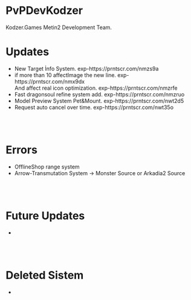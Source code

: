 # PvPDevKodzer

Kodzer.Games Metin2 Development Team.

# Updates
 <ul>
		<li>
	New Target İnfo System. exp-https://prntscr.com/nmzs9a
		</li>
		<li>
	if more than 10 affectImage the new line. exp-https://prntscr.com/nmx9dx<br> 
	And affect real icon optimization. exp-https://prntscr.com/nmzrfe
		</li>
		<li>
	Fast dragonsoul refine system add. exp-https://prntscr.com/nmzruo
		</li>
		<li>
	Model Preview System Pet&Mount. exp-https://prntscr.com/nwt2d5
		</li>
		<li>
	Request auto cancel over time. exp-https://prntscr.com/nwt35o		
		</li>
</ul>

<br></br>

# Errors

<ul>
		<li>
OfflineShop range system 
		</li>
		<li>
	Arrow-Transmutation System -> Monster Source or Arkadia2 Source
		</li>
</ul>


<br></br>
# Future Updates
<ul>
		<li>
		</li>
</ul>

<br></br>
# Deleted Sistem
<ul>
		<li>
		</li>
</ul>

